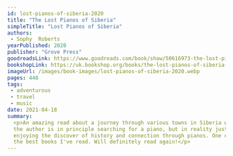 ```yaml
---
id: lost-pianos-of-siberia-2020
title: "The Lost Pianos of Siberia"
simpleTitle: "Lost Pianos of Siberia"
authors:
 - Sophy  Roberts
yearPublished: 2020
publisher: "Grove Press"
goodreadsLink: https://www.goodreads.com/book/show/50616973-the-lost-pianos-of-siberia
bookshopLink: https://uk.bookshop.org/books/the-lost-pianos-of-siberia-a-sunday-times-paperback-of-2021/9781784162849
imageUrl: /images/book-images/lost-pianos-of-siberia-2020.webp
pages: 448
tags:
 - adventurous
 - travel
 - music
date: 2021-04-18
summary:
  <p>An amazing read about a journey through various towns in Siberia where
  the author is in principle searching for a piano, but in reality just
  enjoying the discover of history and connection through pianos. One of
  the best books I've read. Will definitely read again!</p>
---
```


